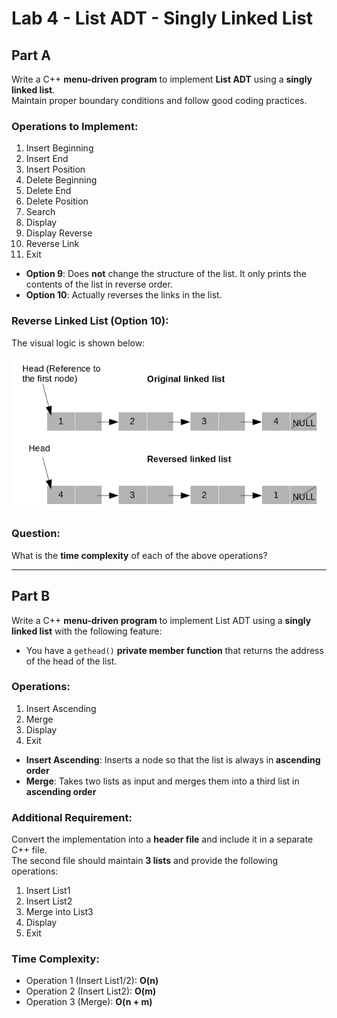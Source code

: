 # Lab 4 - List ADT - Singly Linked List

## Part A

Write a C++ **menu-driven program** to implement **List ADT** using a **singly linked list**.  
Maintain proper boundary conditions and follow good coding practices.

### Operations to Implement:

1. Insert Beginning  
2. Insert End  
3. Insert Position  
4. Delete Beginning  
5. Delete End  
6. Delete Position  
7. Search  
8. Display  
9. Display Reverse  
10. Reverse Link  
11. Exit  

- **Option 9**: Does **not** change the structure of the list. It only prints the contents of the list in reverse order.  
- **Option 10**: Actually reverses the links in the list.  

### Reverse Linked List (Option 10):

The visual logic is shown below:

![Reverse Linked List](https://github.com/sadhumitha-1/Data-Structures-Algorithms-Lab/blob/main/lab%204/images/Linked%20list%20reversal.png?raw=true)

### Question:

What is the **time complexity** of each of the above operations?

---

## Part B

Write a C++ **menu-driven program** to implement List ADT using a **singly linked list** with the following feature:

- You have a `gethead()` **private member function** that returns the address of the head of the list.

### Operations:

1. Insert Ascending  
2. Merge  
3. Display  
4. Exit  

- **Insert Ascending**: Inserts a node so that the list is always in **ascending order**  
- **Merge**: Takes two lists as input and merges them into a third list in **ascending order**  

### Additional Requirement:

Convert the implementation into a **header file** and include it in a separate C++ file.  
The second file should maintain **3 lists** and provide the following operations:

1. Insert List1  
2. Insert List2  
3. Merge into List3  
4. Display  
5. Exit  

### Time Complexity:

- Operation 1 (Insert List1/2): **O(n)**  
- Operation 2 (Insert List2): **O(m)**  
- Operation 3 (Merge): **O(n + m)**
